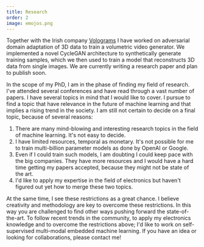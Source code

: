 ```yaml
---
title: Research
order: 2
image: emojos.png
---
```

Together with the Irish company <a href="https://www.volograms.com/" target="_blank">Volograms</a> I have worked on adversarial domain adaptation of 3D data to train a volumetric video generator.
We implemented a novel CycleGAN architecture to synthetically generate training samples, which we then used to train a model that reconstructs 3D data from single images.
We are currently writing a research paper and plan to publish soon.
 
In the scope of my PhD, I am in the phase of finding my field of research. I've attended several conferences and have read through a vast number of papers. I have several topics in 
mind that I would like to cover. I pursue to find a topic that have relevance in the future of machine learning and that implies a rising trend in the society. 
I am still not certain to decide on a final topic, because of several reasons:

1. There are many mind-blowing and interesting research topics in the field of machine learning. It's not easy to decide.
2. I have limited resources, temporal as monetary. It's not possible for me to train multi-billion parameter models as done by OpenAI or Google.
3. Even if I could train such models, I am doubting I could keep pace with the big companies. They have more resources and I would have a hard time getting my papers accepted, because they might not be state of the art.
4. I'd like to apply my expertise in the field of electronics but haven't figured out yet how to merge these two topics.

At the same time, I see these restrictions as a great chance. I believe creativity and methodology are key to overcome these restrictions. In this way you are challenged to find other ways pushing forward the state-of-the-art. 
To follow recent trends in the community, to apply my electronics knowledge and to overcome the restrictions above; I'd like to work on self-supervised multi-modal embedded machine 
learning. If you have an idea or looking for collaborations, please contact me!

